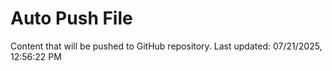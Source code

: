 # Auto Push File

Content that will be pushed to GitHub repository.
Last updated: 07/21/2025, 12:56:22 PM